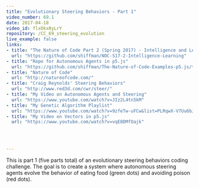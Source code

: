 ```yaml
---
title: "Evolutionary Steering Behaviors - Part 1"
video_number: 69.1
date: 2017-04-18
video_id: flxOkx0yLrY
repository: /CC_69_steering_evolution
live_example: false
links:
- title: "The Nature of Code Part 2 (Spring 2017) - Intelligence and Learning"  
  url: "https://github.com/shiffman/NOC-S17-2-Intelligence-Learning"
- title: "Repo for Autonomous Agents in p5.js"  
  url: "https://github.com/shiffman/The-Nature-of-Code-Examples-p5.js/tree/master/chp06_agents"
- title: "Nature of Code"  
  url: "http://natureofcode.com/"
- title: "Craig Reynolds' Steering Behaviors"  
  url: "http://www.red3d.com/cwr/steer/"
- title: "My Video on Autonomous Agents and Steering"  
  url: "https://www.youtube.com/watch?v=JIz2L4tn5kM"
- title: "My Genetic Algorithm Playlist"  
  url: "https://www.youtube.com/watch?v=9zfeTw-uFCw&list=PLRqwX-V7Uu6bJM3VgzjNV5YxVxUwzALHV"
- title: "My Video on Vectors in p5.js"  
  url: "https://www.youtube.com/watch?v=vqE8DMfOajk"
  


  
---
```


This is part 1 (five parts total) of an evolutionary steering behaviors coding challenge. The goal is to create a system where autonomous steering agents evolve the behavior of eating food (green dots) and avoiding poison (red dots).

